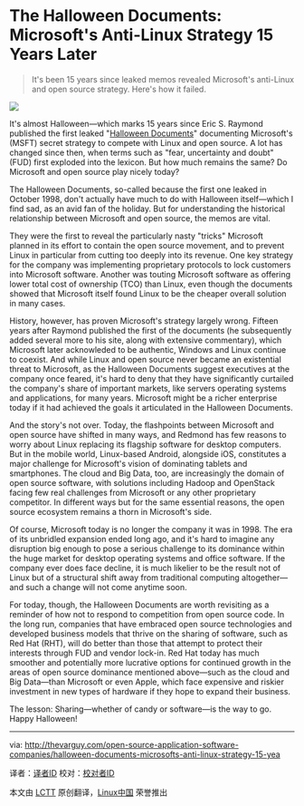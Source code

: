 The Halloween Documents: Microsoft's Anti-Linux Strategy 15 Years Later
================================================================================
> It's been 15 years since leaked memos revealed Microsoft's anti-Linux and open source strategy. Here's how it failed.

![](http://thevarguy.com/site-files/thevarguy.com/files/imagecache/medium_img/uploads/2013/10/trickortreat2.jpg)

It's almost Halloween—which marks 15 years since Eric S. Raymond published the first leaked "[Halloween Documents][1]" documenting Microsoft's (MSFT) secret strategy to compete with Linux and open source. A lot has changed since then, when terms such as "fear, uncertainty and doubt" (FUD) first exploded into the lexicon. But how much remains the same? Do Microsoft and open source play nicely today?

The Halloween Documents, so-called because the first one leaked in October 1998, don't actually have much to do with Halloween itself—which I find sad, as an avid fan of the holiday. But for understanding the historical relationship between Microsoft and open source, the memos are vital.

They were the first to reveal the particularly nasty "tricks" Microsoft planned in its effort to contain the open source movement, and to prevent Linux in particular from cutting too deeply into its revenue. One key strategy for the company was implementing proprietary protocols to lock customers into Microsoft software. Another was touting Microsoft software as offering lower total cost of ownership (TCO) than Linux, even though the documents showed that Microsoft itself found Linux to be the cheaper overall solution in many cases.

History, however, has proven Microsoft's strategy largely wrong. Fifteen years after Raymond published the first of the documents (he subsequently added several more to his site, along with extensive commentary), which Microsoft later acknowleded to be authentic, Windows and Linux continue to coexist. And while Linux and open source never became an existential threat to Microsoft, as the Halloween Documents suggest executives at the company once feared, it's hard to deny that they have significantly curtailed the company's share of important markets, like servers operating systems and applications, for many years. Microsoft might be a richer enterprise today if it had achieved the goals it articulated in the Halloween Documents.

And the story's not over. Today, the flashpoints between Microsoft and open source have shifted in many ways, and Redmond has few reasons to worry about Linux replacing its flagship software for desktop computers. But in the mobile world, Linux-based Android, alongside iOS, constitutes a major challenge for Microsoft's vision of dominating tablets and smartphones. The cloud and Big Data, too, are increasingly the domain of open source software, with solutions including Hadoop and OpenStack facing few real challenges from Microsoft or any other proprietary competitor. In different ways but for the same essential reasons, the open source ecosystem remains a thorn in Microsoft's side.

Of course, Microsoft today is no longer the company it was in 1998. The era of its unbridled expansion ended long ago, and it's hard to imagine any disruption big enough to pose a serious challenge to its dominance within the huge market for desktop operating systems and office software. If the company ever does face decline, it is much likelier to be the result not of Linux but of a structural shift away from traditional computing altogether—and such a change will not come anytime soon.

For today, though, the Halloween Documents are worth revisiting as a reminder of how not to respond to competition from open source code. In the long run, companies that have embraced open source technologies and developed business models that thrive on the sharing of software, such as Red Hat (RHT), will do better than those that attempt to protect their interests through FUD and vendor lock-in. Red Hat today has much smoother and potentially more lucrative options for continued growth in the areas of open source dominance mentioned above—such as the cloud and Big Data—than Microsoft or even Apple, which face expensive and riskier investment in new types of hardware if they hope to expand their business.

The lesson: Sharing—whether of candy or software—is the way to go. Happy Halloween!

--------------------------------------------------------------------------------

via: http://thevarguy.com/open-source-application-software-companies/halloween-documents-microsofts-anti-linux-strategy-15-yea

译者：[译者ID](https://github.com/译者ID) 校对：[校对者ID](https://github.com/校对者ID)

本文由 [LCTT](https://github.com/LCTT/TranslateProject) 原创翻译，[Linux中国](http://linux.cn/) 荣誉推出

[1]:http://www.catb.org/~esr/halloween/